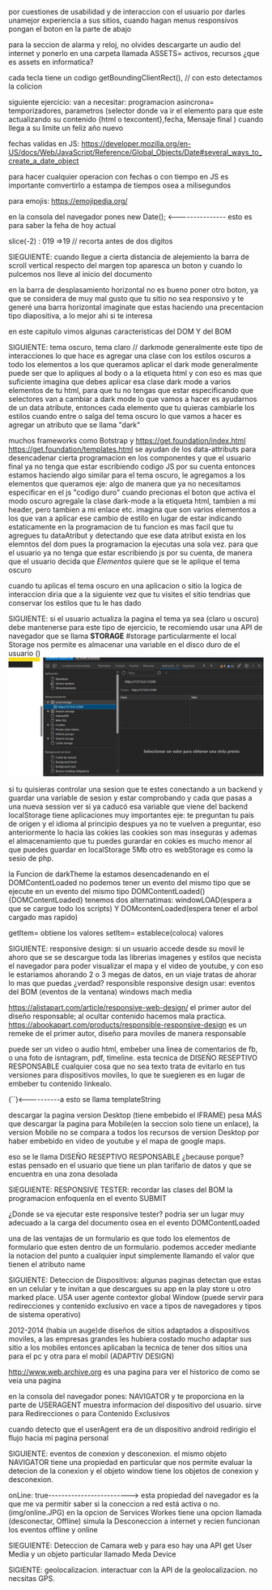 





por cuestiones de usabilidad y de interaccion con el usuario por darles unamejor experiencia
a sus sitios, cuando hagan menus responsivos pongan el boton en la parte de abajo

para la seccion de alarma y reloj, no olvides descargarte un audio del internet y ponerlo en una carpeta llamada
ASSETS= activos, recursos ¿que es assets en informatica?

cada tecla tiene un codigo 
getBoundingClientRect(), // con esto detectamos la colicion 

siguiente ejercicio:
van a necesitar: programacion asincrona= temporizadores, parametros (selector donde va ir el elemento para que este 
actualizando su contenido {html o texcontent},fecha, Mensaje final ) cuando llega a su limite un feliz año nuevo

fechas validas en JS:
https://developer.mozilla.org/en-US/docs/Web/JavaScript/Reference/Global_Objects/Date#several_ways_to_create_a_date_object 

para hacer cualquier operacion con fechas o con tiempo en JS es importante comvertirlo a estampa de tiempos osea a milisegundos

para emojis:
https://emojipedia.org/ 

en la consola del navegador  pones new Date(); <--------------- esto es para saber la feha de hoy actual

slice(-2) : 019 =>19  // recorta antes de dos digitos

SIEGUIENTE:
cuando llegue a cierta distancia de alejemiento la barra de scroll vertical respecto del margen top
aparesca un boton  y cuando lo pulcemos nos lleve al inicio del documento

en la barra de desplasamiento horizontal no es bueno poner otro boton, ya que se considera de muy mal gusto que tu sitio no sea responsivo y te generé una barra horizontal imaginate que estas haciendo una precentacion tipo diapositiva, a lo mejor ahi si te interesa

en este capitulo vimos algunas caracteristicas del DOM Y del BOM

SIGUIENTE:
tema oscuro, tema claro // darkmode
generalmente este tipo de interacciones lo que hace es agregar una clase con los estilos oscuros a todo los elementos a los que queramos aplicar el dark mode generalmente puede ser que lo apliques al body o a la etiqueta html y con eso es mas que suficiente
imagina que debes aplicar esa clase dark mode a varios elementos de tu html,  para que tu no tengas que estar especificando que selectores van a cambiar a dark mode lo que vamos a hacer es ayudarnos de un data atribute, entonces cada elemento que tu quieras cambiarle los estilos cuando entre o salga del tema oscuro lo que vamos a hacer es agregar un atributo que se llama "dark"

muchos frameworks como Botstrap y https://get.foundation/index.html  https://get.foundation/templates.html se ayudan de los data-attributs para desencadenar cierta programacion en los componentes y que el usuario final ya no tenga que estar escribiendo codigo JS por su cuenta entonces estamos haciendo algo similar para el tema oscuro, le agregamos a los elementos que queramos eje: <a data-dark>algo</a>  de manera que ya no necesitamos especificar en el js "codigo duro" cuando precionas el boton que activa el modo oscuro agregale la clase dark-mode a la etiqueta html, tambien a mi header, pero tambien a mi enlace etc.
imagina que son varios elementos a los que van a aplicar ese cambio de estilo en lugar de estar indicando estaticamente en la programacion de tu funcion es mas facil que tu agregues tu dataAtribut y detectando que ese data atribut exista en los elemntos del dom  pues la programacion la ejecutas una sola vez. para que el usuario ya no tenga que estar escribiendo js por su cuenta, de manera que el usuario decida que *Elementos* quiere que se le aplique el tema oscuro

cuando tu aplicas el tema oscuro en una aplicacion o sitio la logica de interaccion diria  que a la siguiente vez que tu visites el sitio tendrias que conservar los estilos que tu le has dado

SIGUIENTE:
si el usuario actualiza la pagina el tema ya sea (claro u oscuro) debe mantenerse para este tipo de ejercicio, te recomiendo usar una API de navegador que se llama **STORAGE** #storage particularmente el local Storage nos permite es almacenar una variable en el disco duro de el usuario ()  ![Esta es una imagen de ejemplo](img/storage.JPG) 

si tu quisieras controlar una sesion  que te estes conectando a un backend y guardar una variable de sesion y estar comprobando  y cada que pasas a una nueva session ver si ya caducó esa variable que viene del backend localStorage tiene aplicaciones muy importantes
eje: te preguntan tu pais de origen y el idioma al principio despues ya no te vuelven a preguntar, eso anteriormente lo hacia las cokies las cookies son mas inseguras y ademas el almacenamiento que tu puedes gurardar en cokies es mucho menor al que puedes guardar en localStorage 5Mb  otro es webStorage es como la sesio de php.

la Funcion de darkTheme la estamos desencadenando en el DOMContentLoaded no podemos tener un evento del mismo tipo que se ejecute en un evento del mismo tipo DOMContentLoaded(){DOMContentLoaded}
tenemos dos alternatimas: windowLOAD(espera a que se cargue todo los scripts) Y DOMcontenLoaded(espera tener el arbol cargado mas rapido)

getItem= obtiene los valores
setItem= establece(coloca) valores

SIGUIENTE:
responsive design: si un usuario accede desde su movil le ahoro que se se descargue toda las librerias imagenes y estilos que necista el navegador para poder visualizar el mapa y el video de youtube, y con eso le estariamos ahorando 2 o 3 megas de datos, en un viaje tratas de ahorar lo mas que puedas ¿verdad? responsible responsive design usar: eventos del BOM (eventos de la ventana) windows mach media

https://alistapart.com/article/responsive-web-design/ el primer autor del diseño responsable; al ocultar contenido hacemos mala practica.
https://abookapart.com/products/responsible-responsive-design es un remeke de el primer autor, diseño para moviles de manera responsable

puede ser un video o audio html, embeber una linea de comentarios de fb, o una foto de isntagram, pdf, timeline. esta tecnica de DISEÑO RESEPTIVO RESPONSABLE cualquier cosa que no sea texto trata de evitarlo en tus versiones para dispositivos moviles, lo que te suegieren es en lugar de embeber tu contenido linkealo.

(``)<----------a esto se llama templateString

descargar la pagina version Desktop (tiene embebido el IFRAME) pesa MÁS que descargar la pagina para Mobile(en la seccion solo tiene un enlace), la version Mobile no se compara a todos los recursos de version Desktop por haber embebido en video de youtube y el mapa de google maps. 

eso se le llama DISEÑO RESEPTIVO RESPONSABLE ¿because porque? estas pensado en el usuario que tiene un plan tarifario de datos y que se encuentra en una zona desolada

SIEGUIENTE:
RESPONSIVE TESTER: recordar las clases del BOM la programacion enfoquenla en el evento SUBMIT

¿Donde se va ejecutar este responsive tester? podria ser un lugar muy adecuado a la carga del documento osea en el evento DOMContentLoaded

una de las ventajas de un formulario es que todo los elementos de formulario  que esten dentro de un formulario. podemos acceder mediante la notacion del punto a cualquier input simplemente llamando el valor que tienen el atributo name

SIGUIENTE:
Deteccion de Dispositivos: algunas paginas detectan que estas en un celular y te invitan a que descargues su app en la play store u otro marked place. USA user agente contextor global Window (puede servir para redirecciones y contenido exclusivo en vace a tipos de navegadores y tipos de sistema operativo)

2012-2014 (habia un auge)de diseños de sitios adaptados a dispositivos moviles, a las empresas grandes les hubiera costado mucho adaptar sus sitio a los mobiles entonces aplicaban la tecnica de tener dos sitios una para el pc y otra para el mobil (ADAPTIV DESIGN)

http://www.web.archive.org  es una pagina para ver el historico de como se veia una pagina

en la consola del navegador pones: NAVIGATOR y te proporciona en la parte de USERAGENT muestra informacion del dispositivo del usuario.
sirve para Redirecciones o para Contenido Exclusivos

cuando detecto que el userAgent era de un dispositivo android redirigio el flujo hacia mi pagina personal

SIGUIENTE:
eventos de conexion y desconexion. el mismo objeto NAVIGATOR tiene una propiedad en particular que nos permite evaluar la detecion de la conexion  y el objeto window tiene los objetos de conexion y desconexion.

onLine: true-------------------------> esta propiedad del navegador es la que me va permitir saber si la coneccion a red está activa o no. 
(img/online.JPG)  en la opcion de Services Workes tiene una opcion llamada (desconectar, Offline) simula la Desconeccion a internet y recien funcionan los eventos offline y online


SIEGUIENTE:
Deteccion de Camara web y para eso hay una API  get User Media y un objeto particular llamado Meda Device


SIGIENTE:
geolocalizacion. interactuar con la API de la geolocalizacion.  no necsitas GPS.